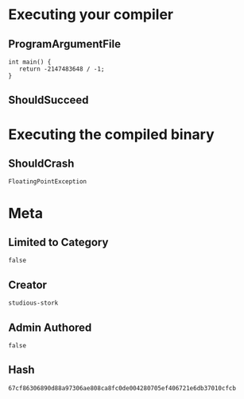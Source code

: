 # Executing your compiler

## ProgramArgumentFile

```
int main() {
   return -2147483648 / -1;
}
```

## ShouldSucceed

# Executing the compiled binary

## ShouldCrash

```
FloatingPointException
```

# Meta

## Limited to Category

```
false
```

## Creator

```
studious-stork
```

## Admin Authored

```
false
```

## Hash

```
67cf86306890d88a97306ae808ca8fc0de004280705ef406721e6db37010cfcb
```
